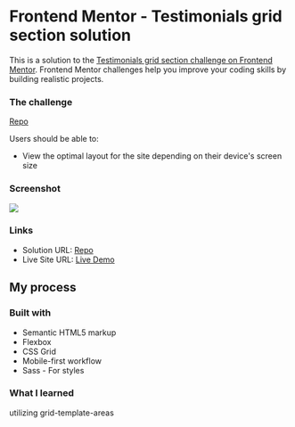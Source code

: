 # Frontend Mentor - Testimonials grid section solution

This is a solution to the [Testimonials grid section challenge on Frontend Mentor](https://www.frontendmentor.io/challenges/testimonials-grid-section-Nnw6J7Un7). Frontend Mentor challenges help you improve your coding skills by building realistic projects. 


### The challenge


[Repo](https://github.com/musagenius345/testimonial-grid-section/)

Users should be able to:

- View the optimal layout for the site depending on their device's screen size

### Screenshot

![](./screenshot.jpg)





### Links

- Solution URL: [Repo](https://github.com/musagenius345/testimonial-grid-section/)
- Live Site URL: [Live Demo](https://musagenius345.github.io/testimonial-grid-section/)

## My process

### Built with

- Semantic HTML5 markup
- Flexbox
- CSS Grid
- Mobile-first workflow
- Sass - For styles


### What I learned

utilizing grid-template-areas

